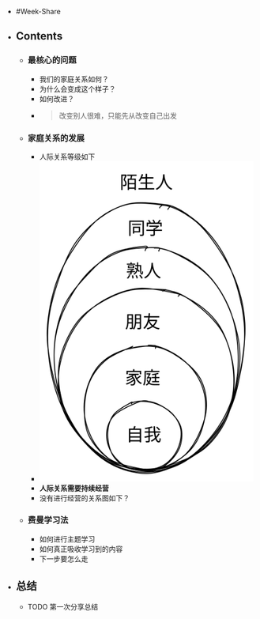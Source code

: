 - #Week-Share
- ## Contents
	- ### 最核心的问题
		- 我们的家庭关系如何？
		- 为什么会变成这个样子？
		- 如何改进？
		- > 改变别人很难，只能先从改变自己出发
	- ### 家庭关系的发展
		- 人际关系等级如下
		- ![relation.svg](../assets/relation_1657724968528_0.svg)
		- **人际关系需要持续经营**
		- 没有进行经营的关系图如下？
	- ### 费曼学习法
		- 如何进行主题学习
		- 如何真正吸收学习到的内容
		- 下一步要怎么走
- ## 总结
	- TODO 第一次分享总结